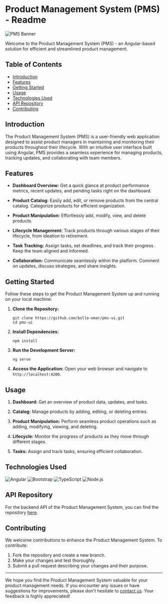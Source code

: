 # Product Management System (PMS) - Readme

![PMS Banner](https://unsplash.com/photos/a-shelf-filled-with-lots-of-different-types-of-food-d4ddiwmbdT0)

Welcome to the Product Management System (PMS) - an Angular-based solution for efficient and streamlined product management.

## Table of Contents

- [Introduction](#introduction)
- [Features](#features)
- [Getting Started](#getting-started)
- [Usage](#usage)
- [Technologies Used](#technologies-used)
- [API Repository](#api-repository)
- [Contributing](#contributing)

## Introduction

The Product Management System (PMS) is a user-friendly web application designed to assist product managers in maintaining and monitoring their products throughout their lifecycle. With an intuitive user interface built using Angular, PMS provides a seamless experience for managing products, tracking updates, and collaborating with team members.

## Features

- **Dashboard Overview:** Get a quick glance at product performance metrics, recent updates, and pending tasks right on the dashboard.

- **Product Catalog:** Easily add, edit, or remove products from the central catalog. Categorize products for efficient organization.

- **Product Manipulation:** Effortlessly add, modify, view, and delete products.

- **Lifecycle Management:** Track products through various stages of their lifecycle, from ideation to retirement.

- **Task Tracking:** Assign tasks, set deadlines, and track their progress. Keep the team aligned and informed.

- **Collaboration:** Communicate seamlessly within the platform. Comment on updates, discuss strategies, and share insights.

## Getting Started

Follow these steps to get the Product Management System up and running on your local machine:

1. **Clone the Repository:**
   ```
   git clone https://github.com/bollo-omar/pms-ui.git
   cd pms-ui
   ```

2. **Install Dependencies:**
   ```
   npm install
   ```

3. **Run the Development Server:**
   ```
   ng serve
   ```

4. **Access the Application:**
   Open your web browser and navigate to `http://localhost:4200`.

## Usage

1. **Dashboard:** Get an overview of product data, updates, and tasks.

2. **Catalog:** Manage products by adding, editing, or deleting entries.

3. **Product Manipulation:** Perform seamless product operations such as adding, modifying, viewing, and deleting.

4. **Lifecycle:** Monitor the progress of products as they move through different stages.

5. **Tasks:** Assign and track tasks, ensuring efficient collaboration.

## Technologies Used


![Angular](https://img.shields.io/badge/Angular-v16.0.0-blue)
![Bootstrap](https://img.shields.io/badge/Bootstrap-v5.0.0-purple)
![TypeScript](https://img.shields.io/badge/TypeScript-v5.0.0-blue)
![Node.js](https://img.shields.io/badge/Node.js-v18.0.0-green)

## API Repository

For the backend API of the Product Management System, you can find the repository [here](https://github.com/bollo-omar/pms-api).

## Contributing

We welcome contributions to enhance the Product Management System. To contribute:

1. Fork the repository and create a new branch.
2. Make your changes and test thoroughly.
3. Submit a pull request describing your changes and their purpose.

---

We hope you find the Product Management System valuable for your product management needs. If you encounter any issues or have suggestions for improvements, please don't hesitate to [contact us](mailto:bolloaggrey@outlook.com). Your feedback is highly appreciated!
